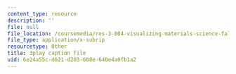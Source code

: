 ```yaml
---
content_type: resource
description: ''
file: null
file_location: /coursemedia/res-3-004-visualizing-materials-science-fall-2017/6e24a55cd621d203608e640e4a0fb1a2_o96K8fkOrG8.srt
file_type: application/x-subrip
resourcetype: Other
title: 3play caption file
uid: 6e24a55c-d621-d203-608e-640e4a0fb1a2
---
```

